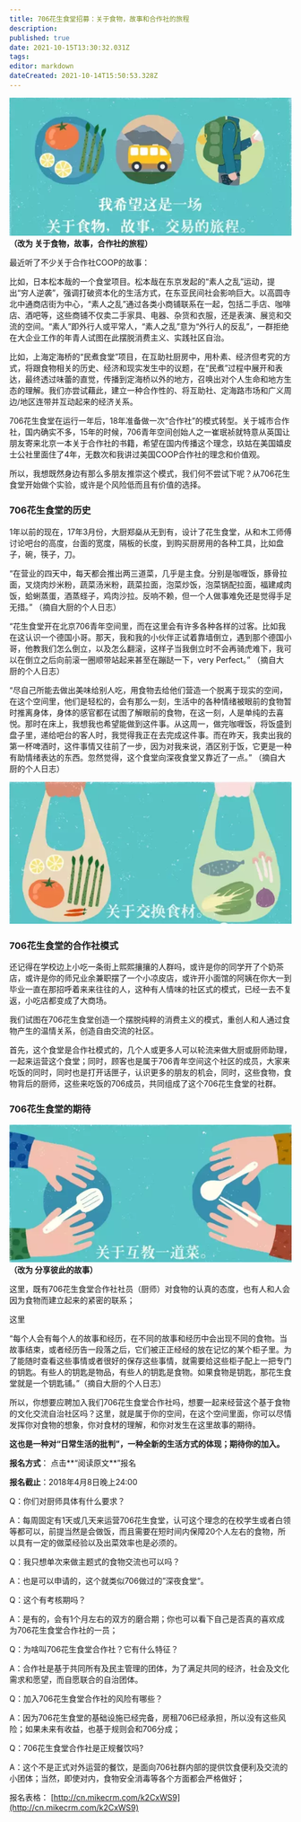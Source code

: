 ```yaml
---
title: 706花生食堂招募：关于食物，故事和合作社的旅程
description: 
published: true
date: 2021-10-15T13:30:32.031Z
tags: 
editor: markdown
dateCreated: 2021-10-14T15:50:53.328Z
---
```






![image](assets/1.jpg)
**（改为 关于食物，故事，合作社的旅程）**



最近听了不少关于合作社COOP的故事：



比如，日本松本哉的一个食堂项目。松本哉在东京发起的“素人之乱”运动，提出“穷人逆袭”，强调打破资本化的生活方式，在东亚民间社会影响巨大。以高圆寺北中通商店街为中心，“素人之乱”通过各类小商铺联系在一起，包括二手店、咖啡店、酒吧等，这些商铺不仅卖二手家具、电器、杂货和衣服，还是表演、展览和交流的空间。“素人”即外行人或平常人，“素人之乱”意为“外行人的反乱”，一群拒绝在大企业工作的年青人试图在此摆脱消费主义、实践社区自治。



比如，上海定海桥的“民煮食堂”项目，在互助社厨房中，用朴素、经济但考究的方式，将跟食物相关的历史、经济和现实发生中的议题，在“民煮”过程中展开和表达，最终透过味蕾的直觉，传播到定海桥以外的地方，召唤出对个人生命和地方生态的理解。我们亦尝试藉此，建立一种合作性的、将互助社、定海路市场和广义周边/地区连带并互动起来的经济关系。



706花生食堂在运行一年后，18年准备做一次“合作社”的模式转型。关于城市合作社，国内确实不多，15年的时候，706青年空间创始人之一崔珉祯就特意从英国让朋友寄来北京一本关于合作社的书籍，希望在国内传播这个理念，玖姑在美国嬉皮士公社里面住了4年，无数次和我讲过美国COOP合作社的理念和价值观。



所以，我想既然身边有那么多朋友推崇这个模式，我们何不尝试下呢？从706花生食堂开始做个实验，或许是个风险低而且有价值的选择。



### 706花生食堂的历史



1年以前的现在，17年3月份，大厨郑燊从无到有，设计了花生食堂，从和木工师傅讨论吧台的高度，台面的宽度，隔板的长度，到购买厨房用的各种工具，比如盘子，碗，筷子，刀。



“在营业的四天中，每天都会推出两三道菜，几乎是主食。分别是咖喱饭，豚骨拉面，叉烧肉炒米粉，蔬菜汤米粉，蔬菜拉面，泡菜炒饭，泡菜锅配拉面，福建咸肉饭，蛤蜊蒸蛋，酒蒸蛏子，鸡肉沙拉。反响不赖，但一个人做事难免还是觉得手足无措。” （摘自大厨的个人日志）



“花生食堂开在北京706青年空间里，而在这里会有许多各种各样的过客。比如我在这认识一个德国小哥。那天，我和我的小伙伴正试着靠墙倒立，遇到那个德国小哥，他教我们怎么倒立，以及怎么翻滚，这样子当我倒立时不会再骑虎难下，我可以在倒立之后向前滚一圈顺带站起来甚至在蹦跶一下，very Perfect。” （摘自大厨的个人日志）



“尽自己所能去做出美味给别人吃，用食物去给他们营造一个脱离于现实的空间，在这个空间里，他们是轻松的，会有那么一刻，生活中的各种情绪被眼前的食物暂时推离身体，身体的感官都在试图了解眼前的食物，在这一刻，人是单纯的去喜悦。那时在床上，我想我也希望能做到这件事。从这周一，做完咖喱饭，将饭盛到盘子里，递给吧台的客人时，我觉得我正在去完成这件事。而在昨天，我卖出我的第一杯啤酒时，这件事情又往前了一步，因为对我来说，酒区别于饭，它更是一种有助情绪表达的东西。忽然觉得，这个食堂向深夜食堂又靠近了一点。” （摘自大厨的个人日志）



![image](assets/2.jpg)






### 706花生食堂的合作社模式



还记得在学校边上小吃一条街上熙熙攘攘的人群吗，或许是你的同学开了个奶茶店，或许是你的师兄业余兼职摆了一个小凉皮店，或许开小面馆的阿姨在你大一到毕业一直在那招呼着来来往往的人，这种有人情味的社区式的模式，已经一去不复返，小吃店都变成了大商场。



我们试图在706花生食堂创造一个摆脱纯粹的消费主义的模式，重创人和人通过食物产生的温情关系，创造自由交流的社区。



首先，这个食堂是合作社模式的，几个人或更多人可以轮流来做大厨或厨师助理，一起来运营这个食堂；同时，顾客也是属于706青年空间这个社区的成员，大家来吃饭的同时，同时也是打开话匣子，认识更多的朋友的机会，同时，这些食物，食物背后的厨师，这些来吃饭的706成员，共同组成了这个706花生食堂的社群。



### 706花生食堂的期待



![image](assets/3.jpg)
**（改为 分享彼此的故事）**



这里，既有706花生食堂合作社社员（厨师）对食物的认真的态度，也有人和人会因为食物而建立起来的紧密的联系；



这里



“每个人会有每个人的故事和经历，在不同的故事和经历中会出现不同的食物。当故事结束，或者经历告一段落之后，它们被正正经经的放在记忆的某个柜子里。为了能随时查看这些事情或者很好的保存这些事情，就需要给这些柜子配上一把专门的钥匙。有些人的钥匙是物品，有些人的钥匙是食物。如果食物是钥匙，那花生食堂就是一个钥匙铺。”（摘自大厨的个人日志）



所以，你想要应聘加入我们706花生食堂合作社吗，想要一起来经营这个基于食物的文化交流自治社区吗？这里，就是属于你的空间，在这个空间里面，你可以尽情发挥你对食物的想象，你对食材的理解，和你对发生在这里故事的期待。



**这也是一种对“日常生活的批判”，一种全新的生活方式的体现；期待你的加入。**



**报名方式**： 点击**“阅读原文**”报名



**报名截止**：2018年4月8日晚上24:00 





Q：你们对厨师具体有什么要求？



A：每周固定有1天或几天来运营706花生食堂，认可这个理念的在校学生或者白领等都可以，前提当然是会做饭，而且需要在短时间内保障20个人左右的食物，所以具有一定的做菜经验以及出菜效率也是必须的。



Q：我只想单次来做主题式的食物交流也可以吗？



A：也是可以申请的，这个就类似706做过的”深夜食堂“。



Q：这个有考核期吗？



A：是有的，会有1个月左右的双方的磨合期；你也可以看下自己是否真的喜欢成为706花生食堂合作社的一员；



Q：为啥叫706花生食堂合作社？它有什么特征？



A：合作社是基于共同所有及民主管理的团体，为了满足共同的经济，社会及文化需求和愿望，而自愿联合的自治团体。



Q：加入706花生食堂合作社的风险有哪些？



A：因为706花生食堂的基础设施已经完备，房租706已经承担，所以没有这些风险；如果未来有收益，也基于规则会和706分成；



Q：706花生食堂合作社是正规餐饮吗?



A：这个不是正式对外运营的餐饮，是面向706社群内部的提供饮食便利及交流的小团体；当然，即使对内，食物安全消毒等各个方面都会严格做好；



报名表格：   [http://cn.mikecrm.com/k2CxWS9](http://cn.mikecrm.com/k2CxWS9)


